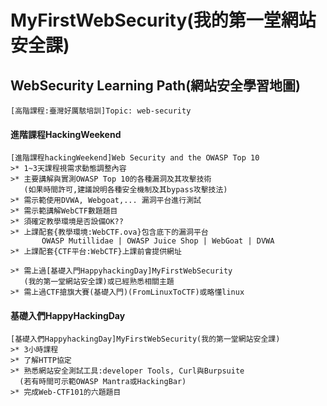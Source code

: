 # MyFirstWebSecurity(我的第一堂網站安全課)

##  WebSecurity Learning Path(網站安全學習地圖)

```
[高階課程:臺灣好厲駭培訓]Topic: web-security
```
#### 進階課程HackingWeekend
```
[進階課程hackingWeekend]Web Security and the OWASP Top 10
>* 1~3天課程視需求動態調整內容
>* 主要講解與實測OWASP Top 10的各種漏洞及其攻擊技術
   (如果時間許可,建議說明各種安全機制及其bypass攻擊技法)
>* 需示範使用DVWA, Webgoat,... 漏洞平台進行測試
>* 需示範講解WebCTF數題題目
>* 須確定教學環境是否設備OK??
>* 上課配套{教學環境:WebCTF.ova}包含底下的漏洞平台
       OWASP Mutillidae | OWASP Juice Shop | WebGoat | DVWA
>* 上課配套{CTF平台:WebCTF}上課前會提供網址

>* 需上過[基礎入門HappyhackingDay]MyFirstWebSecurity
   (我的第一堂網站安全課)或已經熟悉相關主題
>* 需上過CTF搶旗大賽(基礎入門)(FromLinuxToCTF)或略懂linux
```
#### 基礎入們HappyHackingDay
```
[基礎入們HappyhackingDay]MyFirstWebSecurity(我的第一堂網站安全課)
>* 3小時課程
>* 了解HTTP協定
>* 熟悉網站安全測試工具:developer Tools, Curl與Burpsuite
  (若有時間可示範OWASP Mantra或HackingBar)
>* 完成Web-CTF101的六題題目
```
